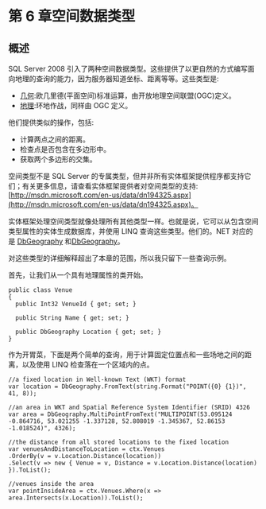 # 第 6 章空间数据类型

## 概述

SQL Server 2008 引入了两种空间数据类型。这些提供了以更自然的方式编写面向地理的查询的能力，因为服务器知道坐标、距离等等。这些类型是:

*   [几何](http://technet.microsoft.com/en-us/library/cc280487.aspx):欧几里德(平面空间)标准运算，由开放地理空间联盟(OGC)定义。
*   [地理](http://technet.microsoft.com/en-us/library/cc280766.aspx):环地作战，同样由 OGC 定义。

他们提供类似的操作，包括:

*   计算两点之间的距离。
*   检查点是否包含在多边形中。
*   获取两个多边形的交集。

空间类型不是 SQL Server 的专属类型，但并非所有实体框架提供程序都支持它们；有关更多信息，请查看实体框架提供者对空间类型的支持:[http://msdn.microsoft.com/en-us/data/dn194325.aspx](http://msdn.microsoft.com/en-us/data/dn194325.aspx)。

实体框架处理空间类型就像处理所有其他类型一样。也就是说，它可以从包含空间类型属性的实体生成数据库，并使用 LINQ 查询这些类型。他们的。NET 对应的是 [DbGeography](http://msdn.microsoft.com/en-us/library/system.data.spatial.dbgeography.aspx) 和[DbGeography](http://msdn.microsoft.com/en-us/library/system.data.spatial.dbgeometry.aspx)。

对这些类型的详细解释超出了本章的范围，所以我只留下一些查询示例。

首先，让我们从一个具有地理属性的类开始。

```
public class Venue
{
  public Int32 VenueId { get; set; }

  public String Name { get; set; }

  public DbGeography Location { get; set; } 
}

```

作为开胃菜，下面是两个简单的查询，用于计算固定位置点和一些场地之间的距离，以及使用 LINQ 检查落在一个区域内的点。

```
//a fixed location in Well-known Text (WKT) format
var location = DbGeography.FromText(string.Format("POINT({0} {1})", 41, 8));

//an area in WKT and Spatial Reference System Identifier (SRID) 4326
var area = DbGeography.MultiPointFromText("MULTIPOINT(53.095124 -0.864716, 53.021255 -1.337128, 52.808019 -1.345367, 52.86153 -1.018524)", 4326);

//the distance from all stored locations to the fixed location
var venuesAndDistanceToLocation = ctx.Venues
.OrderBy(v = v.Location.Distance(location))
.Select(v => new { Venue = v, Distance = v.Location.Distance(location) }).ToList();

//venues inside the area
var pointInsideArea = ctx.Venues.Where(x => area.Intersects(x.Location)).ToList();

```